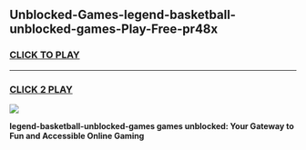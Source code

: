 
## Unblocked-Games-legend-basketball-unblocked-games-Play-Free-pr48x
<h3>
<a href="https://premium76.site?title=legend-basketball-unblocked-games&ref=15A">CLICK TO PLAY</a></h3>
<hr>

<h3>
<a href="https://premium76.site?title=legend-basketball-unblocked-games&ref=15A">CLICK 2 PLAY</a>
  
</h3>

<a href="https://premium76.site?title=legend-basketball-unblocked-games&ref=15A"><img src="https://clearcache.store/games.png"></a>


**legend-basketball-unblocked-games games unblocked: Your Gateway to Fun and Accessible Online Gaming**

